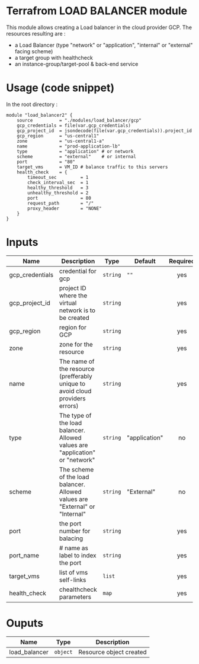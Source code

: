 # Terrafrom LOAD BALANCER module
This module allows creating a Load balancer in the cloud provider GCP. The resources resulting are :
- a Load Balancer (type "network" or "application", "internal" or "external" facing scheme)
- a target group with healthcheck
- an instance-group/target-pool & back-end service 

# Usage (code snippet)
In the root directory : 

    module "load_balancer2" {
        source          = "./modules/load_balancer/gcp"  
        gcp_credentials = file(var.gcp_credentials)
        gcp_project_id  = jsondecode(file(var.gcp_credentials)).project_id
        gcp_region      = "us-central1"
        zone            = "us-central1-a"
        name            = "prod-application-lb"
        type            = "application" # or network
        scheme          = "external"    # or internal
        port            = "80"
        target_vms      = VM_ID # balance traffic to this servers
        health_check    = {
            timeout_sec         = 1
            check_interval_sec  = 1
            healthy_threshold   = 3
            unhealthy_threshold = 2
            port                = 80
            request_path        = "/"
            proxy_header        = "NONE"
        } 
    }


# Inputs
| Name | Description | Type | Default | Required |
|------|-------------|------|---------|:--------:|
| gcp_credentials | credential for gcp | `string` | `""` | yes |
| gcp_project_id | project ID where the virtual network is to be created | `string` |  | yes |
| gcp_region | region for GCP | `string` |  | yes |
| zone | zone for the resource | `string` |  | yes |
| name | The name of the resource (prefferably unique to avoid cloud providers errors)  | `string` | | yes |
| type | The type of the load balancer. Allowed values are "application" or "network" | `string` | "application" | no |
| scheme | The scheme of the load balancer. Allowed values are "External" or "Internal" | `string` | "External" | no |
| port | the port number for balacing | `string` |  | yes |
| port_name | # name as label to index the port | `string` |  | yes |
| target_vms | list of vms self-links | `list` | | yes |
| health_check | chealthcheck parameters  | `map` |  | yes |


# Ouputs
| Name | Type | Description |
|------|-------------|:--------:|
| load_balancer | `object` | Resource object created |
